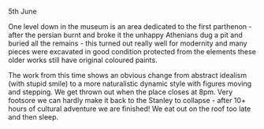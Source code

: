5th June

One level down in the museum is an area dedicated to the first parthenon - after the persian burnt and broke it the unhappy Athenians dug a pit and buried all the remains - this turned out really well for modernity and many pieces were excavated in good condition protected from the elements these older works still have original coloured paints.

The work from this time shows an obvious change from abstract idealism (with stupid smile) to a more naturalistic dynamic style with figures moving and stepping. We get thrown out when the place closes at 8pm. Very footsore we can hardly make it back to the Stanley to collapse  - after 10+ hours of cultural adventure we are finished! We eat out on the roof too late and then sleep.
